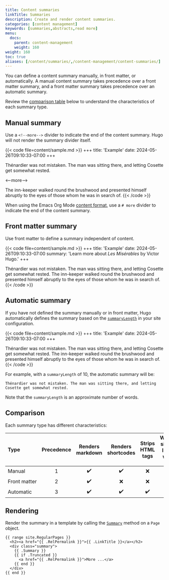 ```yaml
---
title: Content summaries
linkTitle: Summaries
description: Create and render content summaries.
categories: [content management]
keywords: [summaries,abstracts,read more]
menu:
  docs:
    parent: content-management
    weight: 160
weight: 160
toc: true
aliases: [/content/summaries/,/content-management/content-summaries/]
---
```


<!-- Do not remove the manual summary divider below. -->
<!-- If you do, you will break its first literal usage on this page. -->
<!--more-->

You can define a content summary manually, in front matter, or automatically. A manual content summary takes precedence over a front matter summary, and a front matter summary takes precedence over an automatic summary.

Review the [comparison table](#comparison) below to understand the characteristics of each summary type.

## Manual summary

Use a `<!--more-->` divider to indicate the end of the content summary. Hugo will not render the summary divider itself.

{{< code file=content/sample.md >}}
+++
title: 'Example'
date: 2024-05-26T09:10:33-07:00
+++

Thénardier was not mistaken. The man was sitting there, and letting
Cosette get somewhat rested.

<--more-->

The inn-keeper walked round the brushwood and presented himself
abruptly to the eyes of those whom he was in search of.
{{< /code >}}

When using the Emacs Org Mode [content format], use a `# more` divider to indicate the end of the content summary.

[content format]: /content-management/formats/

## Front matter summary

Use front matter to define a summary independent of content.

{{< code file=content/sample.md >}}
+++
title: 'Example'
date: 2024-05-26T09:10:33-07:00
summary: 'Learn more about _Les Misérables_ by Victor Hugo.'
+++

Thénardier was not mistaken. The man was sitting there, and letting
Cosette get somewhat rested. The inn-keeper walked round the
brushwood and presented himself abruptly to the eyes of those whom
he was in search of.
{{< /code >}}

## Automatic summary

If you have not defined the summary manually or in front matter, Hugo automatically defines the summary based on the [`summaryLength`] in your site configuration.

[`summaryLength`]: /getting-started/configuration/#summarylength

{{< code file=content/sample.md >}}
+++
title: 'Example'
date: 2024-05-26T09:10:33-07:00
+++

Thénardier was not mistaken. The man was sitting there, and letting
Cosette get somewhat rested. The inn-keeper walked round the
brushwood and presented himself abruptly to the eyes of those whom
he was in search of.
{{< /code >}}

For example, with a `summaryLength` of 10, the automatic summary will be:

```text
Thénardier was not mistaken. The man was sitting there, and letting
Cosette get somewhat rested.
```

Note that the `summaryLength` is an approximate number of words.

## Comparison

Each summary type has different characteristics:

Type|Precedence|Renders markdown|Renders shortcodes|Strips HTML tags|Wraps single lines with `<p>`
:--|:-:|:-:|:-:|:-:|:-:
Manual|1|:heavy_check_mark:|:heavy_check_mark:|:x:|:heavy_check_mark:
Front&nbsp;matter|2|:heavy_check_mark:|:x:|:x:|:x:
Automatic|3|:heavy_check_mark:|:heavy_check_mark:|:heavy_check_mark:|:x:

## Rendering

Render the summary in a template by calling the [`Summary`] method on a `Page` object.

[`Summary`]: /methods/page/summary

```go-html-template
{{ range site.RegularPages }}
  <h2><a href="{{ .RelPermalink }}">{{ .LinkTitle }}</a></h2>
  <div class="summary">
    {{ .Summary }}
    {{ if .Truncated }}
      <a href="{{ .RelPermalink }}">More ...</a>
    {{ end }}
  </div>
{{ end }}
```

